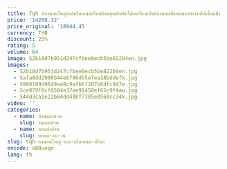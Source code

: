 ```yaml
---
title: Tqh ห้องนอนใหญ่ระดับไฮเอนด์สไตล์ย้อนยุคสำหรับโต้ะเครื่องแป้งห้องนอนที่แคบมากทำจากไม้เนื้อแข็ง
price: '14208.32'
price_original: '18944.45'
currency: THB
discount: 25%
rating: 5
volume: 64
image: S2b18d7b951d247cfbee0ecb5be82204en.jpg
images:
  - S2b18d7b951d247cfbee0ecb5be82204en.jpg
  - Safa8dd2908b44e6796db5efea18bddefk.jpg
  - S998109d9649a48c9afb6f207b6dfc947e.jpg
  - Sce879f8cf0504e37ae91450ef65c9f4aw.jpg
  - S44d3ca1e22b64dd49bf7385e0560cc34k.jpg
video: ''
categories:
  - name: บ้านและสวน
    slug: านและสวน
  - name: ตกแต่งบ้าน
    slug: ตกแต-งบ-าน
slug: tqh-องนอนใหญ-ระด-บไฮเอนด-สไตล
encode: oB0ueqe
lang: th
---
```

  
